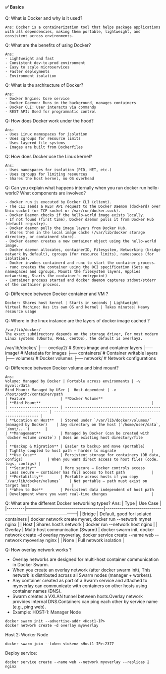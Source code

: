 #### ✅ Basics
Q: What is Docker and why is it used?
```
Ans: Docker is a containerization tool that helps package applications with all dependencies, making them portable, lightweight, and consistent across environments.
```
Q: What are the benefits of using Docker?
```
Ans:
- Lightweight and fast
- Consistent dev-to-prod environment
- Easy to scale microservices
- Faster deployments
- Environment isolation
```
Q: What is the architecture of Docker?
```
Ans:
- Docker Engine: Core service
- Docker Daemon: Runs in the background, manages containers
- Docker CLI: User interacts via commands
- REST API: Used for programmatic control
```
Q: How does Docker work under the hood?
```
Ans:
- Uses Linux namespaces for isolation
- Uses cgroups for resource limits
- Uses layered file systems
- Images are built from Dockerfiles
```
Q: How does Docker use the Linux kernel?
```
Ans:
- Uses namespaces for isolation (PID, NET, etc.)
- Uses cgroups for limiting resources
- Shares the host kernel, no OS overhead
```
Q: Can you explain what happens internally when you run docker run hello-world? What components are involved?
```
- docker run is executed by Docker CLI (client).
- The CLI sends a REST API request to the Docker Daemon (dockerd) over Unix socket (or TCP socket or /var/run/docker.sock).
- Docker Daemon checks if the hello-world image exists locally.
- If not found (first time), Docker daemon pulls it from Docker Hub (default registry).
- Docker daemon pulls the image layers from Docker Hub.
- Stores them in the local image cache (/var/lib/docker storage directory, or containerd store).
- Docker daemon creates a new container object using the hello-world image.
- Docker daemon allocates, containerID, Filesystem, Networking (bridge network by default), cgroups (for resource limits), namespaces (for isolation).
- Docker invokes containerd and runc to start the container process.
- runc creates the container using the OCI specification (Sets up namespaces and cgroups, Mounts the filesystem layers, Applies networking, Starts the container's entrypoint)
- Container process started and docker daemon captures stdout/stderr of the container process. 
```

Q: Difference between Docker container and VM ?
```
Docker:	Shares host kernel | Starts in seconds | Lightweight
Virtual Machine: Has its own OS and kernel | Takes minutes| Heavy resource usage
```
Q: Where in the linux instance are the layers of docker image cached ? 
```
/var/lib/docker/
The exact subdirectory depends on the storage driver, For most modern Linux systems (Ubuntu, RHEL, CentOS), the default is overlay2.
```
/var/lib/docker/
  ├── overlay2/          # Stores image and container layers
  ├── image/             # Metadata for images
  ├── containers/        # Container writable layers
  ├── volumes/           # Docker volumes
  ├── network/           # Network configurations


Q: Difference between Docker volume and bind mount?
```
Ans:
Volume:	Managed by Docker | Portable across environments | -v myvol:/data
Bind Mount: Managed by USer |  Host-dependent | -v /host/path:/container/path
| Feature                | **Docker Volume**                                              | **Bind Mount**                                                  |
| ---------------------- | -------------------------------------------------------------- | --------------------------------------------------------------- |
| **Location on Host**   | Stored under `/var/lib/docker/volumes/` (managed by Docker)    | Any directory on the host (`/home/user/data`, `/mnt/...`)       |
| **Management**         | Managed by Docker (can be created with `docker volume create`) | Uses an existing host directory/file                            |
| **Backup & Migration** | Easier to backup and move (portable)                           | Tightly coupled to host path – harder to migrate                |
| **Use Case**           | Persistent storage for containers (DB data, configs)           | When you want direct access to host files (code, logs, configs) |
| **Security**           | More secure – Docker controls access                           | Less secure – container has full access to host path            |
| **Portability**        | Portable across hosts if you copy `/var/lib/docker/volumes`    | Not portable – path must exist on target host                   |
| **When to Use**        | Persistent data independent of host path                       | Development where you want real-time changes                    |

```
Q: What are the different Docker networking types?
Ans:
| Type	  |   Use Case                            |                     
|---------|---------------------------------------|----------------------------------------------------------------|
| Bridge  |	Default, good for isolated containers | docker network create mynet, docker run --network mynet nginx  |
| Host	  |  Shares host’s network                | docker run --network host nginx                                |
| Overlay	| Multi-host communication (Swarm)      | docker swarm init, docker network create -d overlay myoverlay, docker service create --name web --network myoverlay nginx |
| None	  | Full network isolation                | 

Q: How overlay network works ?
- Overlay networks are designed for multi-host container communication in Docker Swarm.
- When you create an overlay network (after docker swarm init), This network is distributed across all Swarm nodes (manager + workers).
- Any container created as part of a Swarm service and attached to myoverlay can communicate with containers on other hosts using container names (DNS).
- Swarm creates a VXLAN tunnel between hosts.Overlay network provides internal DNS.Containers can ping each other by service name (e.g., ping web).
- Example:
HOST-1: Manager Node
```
docker swarm init --advertise-addr <Host1-IP>
docker network create -d overlay myoverlay
```
Host 2: Worker Node
```
docker swarm join --token <token> <Host1-IP>:2377
```
Deploy service:
```
docker service create --name web --network myoverlay --replicas 2 nginx
```
